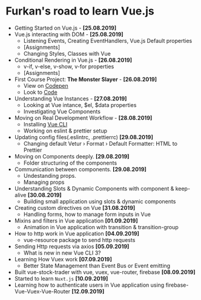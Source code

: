 # Furkan's road to learn Vue.js

- Getting Started on Vue.js - **[25.08.2019]**
- Vue.js interacting with DOM - **[25.08.2019]**
  - Listening Events, Creating EventHandlers, Vue.js Default properties
  - [Assignments]
  - Changing Styles, Classes with Vue
- Conditional Rendering in Vue.js - **[26.08.2019]**
  - v-if, v-else, v-show, v-for properties
  - [Assignments]
- First Course Project: **The Monster Slayer** - **[26.08.2019]**
  - View on [Codepen](https://codepen.io/afozbek/pen/vYBxbKe)
  - Look to [Code](https://github.com/afozbek/Monster-Slayer)
- Understanding Vue Instances - **[27.08.2019]**
  - Looking at Vue intance, $el, $data properties
  - Investigating Vue Components
- Moving on Real Development Workflow - **[28.08.2019]**
  - Installing [Vue CLI](https://cli.vuejs.org/)
  - Working on eslint & prettier setup
- Updating config files(.eslintrc, .prettierrc) **[29.08.2019]**
  - Changing default Vetur › Format › Default Formatter: HTML to Prettier
- Moving on Components deeply. **[29.08.2019]**
  - Folder structuring of the components
- Communication between components. **[29.08.2019]**
  - Undestanding props.
  - Managing props
- Understanding Slots & Dynamic Components with component & keep-alive **[30.08.2019]**
  - Building small application using slots & dynamic components
- Creating custom directives on Vue **[31.08.2019]**
  - Handling forms, how to manage form inputs in Vue
- Mixins and filters in Vue application **[01.09.2019]**
  - Animation in Vue application with transition & transition-group
- How to http work in Vue application **[04.09.2019]**
  - vue-resource package to send http requests
- Sending Http requests via axios **[05.09.2019]**
  - What is new in new Vue CLI 3?
- Learning How Vuex work **[07.09.2019]**
  - Better State Management than Event Bus or Event emitting
- Built vue-stock-trader with vue, vuex, vue-router, firebase **[08.09.2019]**
- Started to learn `Nuxt.js` **[10.09.2019]**
- Learning how to authenticate users in Vue application using firebase-Vue-Vuex-Vue-Router **[12.09.2019]**
